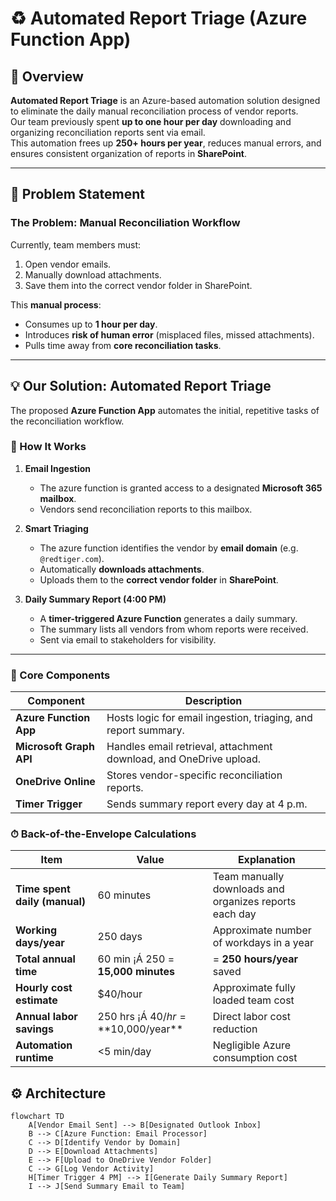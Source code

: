 # ♻️ Automated Report Triage (Azure Function App)

## 📘 Overview

**Automated Report Triage** is an Azure-based automation solution designed to eliminate the daily manual reconciliation process of vendor reports.  
Our team previously spent **up to one hour per day** downloading and organizing reconciliation reports sent via email.  
This automation frees up **250+ hours per year**, reduces manual errors, and ensures consistent organization of reports in **SharePoint**.

---

## 🚀 Problem Statement

### The Problem: Manual Reconciliation Workflow
Currently, team members must:
1. Open vendor emails.
2. Manually download attachments.
3. Save them into the correct vendor folder in SharePoint.

This **manual process**:
- Consumes up to **1 hour per day**.
- Introduces **risk of human error** (misplaced files, missed attachments).
- Pulls time away from **core reconciliation tasks**.

---

## 💡 Our Solution: Automated Report Triage

The proposed **Azure Function App** automates the initial, repetitive tasks of the reconciliation workflow.

### 🔄 How It Works

1. **Email Ingestion**  
   - The azure function is granted access to a designated **Microsoft 365 mailbox**.  
   - Vendors send reconciliation reports to this mailbox.  

2. **Smart Triaging**  
   - The azure function identifies the vendor by **email domain** (e.g. `@redtiger.com`).  
   - Automatically **downloads attachments**.  
   - Uploads them to the **correct vendor folder** in **SharePoint**.

3. **Daily Summary Report (4:00 PM)**  
   - A **timer-triggered Azure Function** generates a daily summary.  
   - The summary lists all vendors from whom reports were received.  
   - Sent via email to stakeholders for visibility.

---

### 🧩 Core Components

| Component               | Description                                                        |
| ----------------------- | ------------------------------------------------------------------ |
| **Azure Function App**  | Hosts logic for email ingestion, triaging, and report summary.     |
| **Microsoft Graph API** | Handles email retrieval, attachment download, and OneDrive upload. |
| **OneDrive Online**     | Stores vendor-specific reconciliation reports.                     |
| **Timer Trigger**       | Sends summary report every day at 4 p.m.                           |

### ⏱ Back-of-the-Envelope Calculations

| Item                          | Value                               | Explanation                                            |
| ----------------------------- | ----------------------------------- | ------------------------------------------------------ |
| **Time spent daily (manual)** | 60 minutes                          | Team manually downloads and organizes reports each day |
| **Working days/year**         | 250 days                            | Approximate number of workdays in a year               |
| **Total annual time**         | 60 min ¡Á 250 = **15,000 minutes**   | = **250 hours/year** saved                             |
| **Hourly cost estimate**      | $40/hour                            | Approximate fully loaded team cost                     |
| **Annual labor savings**      | 250 hrs ¡Á $40/hr = **$10,000/year** | Direct labor cost reduction                            |
| **Automation runtime**        | <5 min/day                          | Negligible Azure consumption cost                      |


## ⚙️ Architecture

```mermaid
flowchart TD
    A[Vendor Email Sent] --> B[Designated Outlook Inbox]
    B --> C[Azure Function: Email Processor]
    C --> D[Identify Vendor by Domain]
    D --> E[Download Attachments]
    E --> F[Upload to OneDrive Vendor Folder]
    C --> G[Log Vendor Activity]
    H[Timer Trigger 4 PM] --> I[Generate Daily Summary Report]
    I --> J[Send Summary Email to Team]



